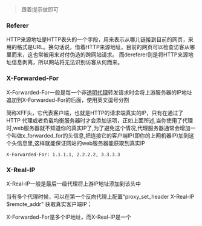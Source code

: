 > 跟着提示做即可

### Referer

HTTP来源地址是HTTP表头的一个字段，用来表示从哪儿链接到目前的网页，采用的格式是URL。换句话说，借着HTTP来源地址，目前的网页可以检查访客从哪里而来，这也常被用来对付伪造的跨网站请求。 而dereferer则是将HTTP来源地址信息剥离，所以网站将无法识别访客从何而来。


### X-Forwarded-For

X-Forwarded-For一般是每一个非[透明代理](https://www.baidu.com/s?wd=%E9%80%8F%E6%98%8E%E4%BB%A3%E7%90%86&tn=SE_PcZhidaonwhc_ngpagmjz&rsv_dl=gh_pc_zhidao)转发请求时会将上游服务器的IP地址追加到X-Forwarded-For的后面，使用英文逗号分割

简称XFF头，它代表客户端，也就是HTTP的请求端真实的IP，只有在通过了HTTP 代理或者负载均衡服务器时才会添加该项，正如上面所述,当你使用了代理时,web服务器就不知道你的真实IP了,为了避免这个情况,代理服务器通常会增加一个叫做x_forwarded_for的头信息,把连接它的客户端IP(即你的上网机器IP)加到这个头信息里,这样就能保证网站的web服务器能获取到真实IP

```HTTP
X-Forwarded-For: 1.1.1.1, 2.2.2.2, 3.3.3.3
```

### X-Real-IP

X-Real-IP一般是最后一级代理将上游IP地址添加到该头中

当有多个代理时候，可以在第一个反向代理上配置“proxy_set_header X-Real-IP $remote_addr” 获取真实客户端IP；


X-Forwarded-For是多个IP地址，而X-Real-IP是一个

